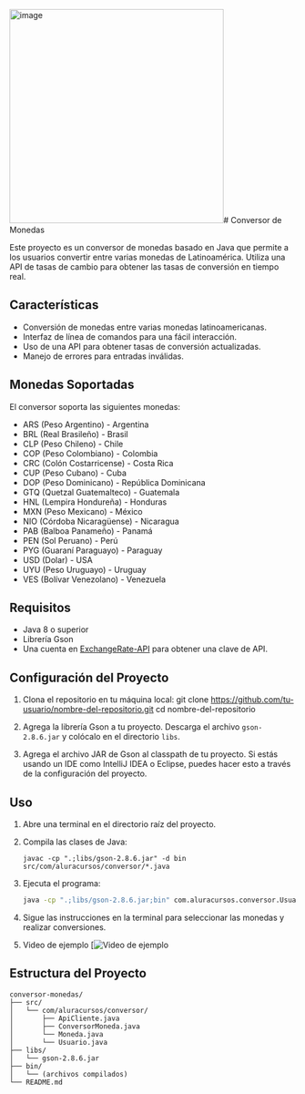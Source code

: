 <img width="376" alt="image" src="https://github.com/AmericusGar/Conversor-de-monedas/assets/85145783/b801d18d-5679-4545-9c94-b604066d5994"># Conversor de Monedas

Este proyecto es un conversor de monedas basado en Java que permite a los usuarios convertir entre varias monedas de Latinoamérica. Utiliza una API de tasas de cambio para obtener las tasas de conversión en tiempo real.

## Características

- Conversión de monedas entre varias monedas latinoamericanas.
- Interfaz de línea de comandos para una fácil interacción.
- Uso de una API para obtener tasas de conversión actualizadas.
- Manejo de errores para entradas inválidas.

## Monedas Soportadas

El conversor soporta las siguientes monedas:

- ARS (Peso Argentino) - Argentina
- BRL (Real Brasileño) - Brasil
- CLP (Peso Chileno) - Chile
- COP (Peso Colombiano) - Colombia
- CRC (Colón Costarricense) - Costa Rica
- CUP (Peso Cubano) - Cuba
- DOP (Peso Dominicano) - República Dominicana
- GTQ (Quetzal Guatemalteco) - Guatemala
- HNL (Lempira Hondureña) - Honduras
- MXN (Peso Mexicano) - México
- NIO (Córdoba Nicaragüense) - Nicaragua
- PAB (Balboa Panameño) - Panamá
- PEN (Sol Peruano) - Perú
- PYG (Guaraní Paraguayo) - Paraguay
- USD (Dolar) - USA
- UYU (Peso Uruguayo) - Uruguay
- VES (Bolívar Venezolano) - Venezuela

## Requisitos

- Java 8 o superior
- Librería Gson
- Una cuenta en [ExchangeRate-API](https://www.exchangerate-api.com/) para obtener una clave de API.

## Configuración del Proyecto

1. Clona el repositorio en tu máquina local:
    git clone https://github.com/tu-usuario/nombre-del-repositorio.git
    cd nombre-del-repositorio

2. Agrega la librería Gson a tu proyecto. Descarga el archivo `gson-2.8.6.jar` y colócalo en el directorio `libs`.

3. Agrega el archivo JAR de Gson al classpath de tu proyecto. Si estás usando un IDE como IntelliJ IDEA o Eclipse, puedes hacer esto a través de la configuración del proyecto.

## Uso

1. Abre una terminal en el directorio raíz del proyecto.

2. Compila las clases de Java:
    ```
    javac -cp ".;libs/gson-2.8.6.jar" -d bin src/com/aluracursos/conversor/*.java
    ```

3. Ejecuta el programa:
    ```sh
    java -cp ".;libs/gson-2.8.6.jar;bin" com.aluracursos.conversor.Usuario
    ```

4. Sigue las instrucciones en la terminal para seleccionar las monedas y realizar conversiones.

5. Video de ejemplo
   [![Video de ejemplo](https://youtu.be/XHYztUKjvBc?si=Ha_vDfATBHkvW5VO)

   

## Estructura del Proyecto

```plaintext
conversor-monedas/
├── src/
│   └── com/aluracursos/conversor/
│       ├── ApiCliente.java
│       ├── ConversorMoneda.java
│       └── Moneda.java
│       └── Usuario.java
├── libs/
│   └── gson-2.8.6.jar
├── bin/
│   └── (archivos compilados)
└── README.md


